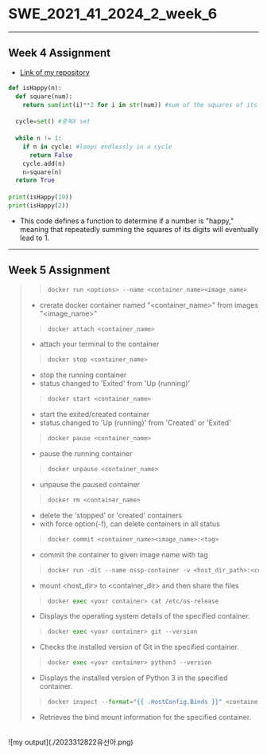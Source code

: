 # SWE_2021_41_2024_2_week_6
---
## Week 4 Assignment
* [Link of my repository](https://github.com/seonahryu/SWE_2021_41_2024_2_week_4)
``` python
def isHappy(n):
  def square(num):
    return sum(int(i)**2 for i in str(num)) #sum of the squares of its digit

  cycle=set() #중복X set

  while n != 1:
    if n in cycle: #loops endlessly in a cycle
      return False
    cycle.add(n)
    n=square(n)
  return True

print(isHappy(19))
print(isHappy(2))
```

* This code defines a function to determine if a number is "happy," meaning that repeatedly summing the squares of its digits will eventually lead to 1.
---
## Week 5 Assignment
>> ``` python
>> docker run <options> --name <container_name><image_name>
>> ```
> * crerate docker container named "<container_name>" from images "<image_name>"
>> ``` python
>> docker attach <container_name>
>> ```
> * attach your terminal to the container
>> ``` python
>> docker stop <container_name>
>> ```
> * stop the running container
> * status changed to 'Exited' from 'Up (running)'
>> ``` python
>> docker start <container_name>
>> ```
> * start the exited/created container
> * status changed to 'Up (running)' from 'Created' or 'Exited'
>> ``` python
>> docker pause <container_name>
>> ```
> * pause the running container
>> ``` python
>> docker unpause <container_name>
>> ```
> * unpause the paused container
>> ``` python
>> docker rm <container_name>
>> ```
> * delete the 'stopped' or 'created' containers
> * with force option(-f), can delete containers in all status
>> ``` python
>> docker commit <container_name><image_name>:<tag>
>> ```
> * commit the container to given image name with tag
>> ``` python
>> docker run -dit --name ossp-container -v <host_dir_path>:<container_dir_path> ossp
>> ```
> * mount <host_dir> to <container_dir> and then share the files
>> ``` python
>> docker exec <your container> cat /etc/os-release
>> ```
> * Displays the operating system details of the specified container.
>> ``` python
>> docker exec <your container> git --version
>> ```
> * Checks the installed version of Git in the specified container.
>> ``` python
>> docker exec <your container> python3 --version
>> ```
> * Displays the installed version of Python 3 in the specified container.
>> ``` python
>> docker inspect --format="{{ .HostConfig.Binds }}" <container_name>
>> ```
> * Retrieves the bind mount information for the specified container.
<br>
![my output](./2023312822유선아.png)
